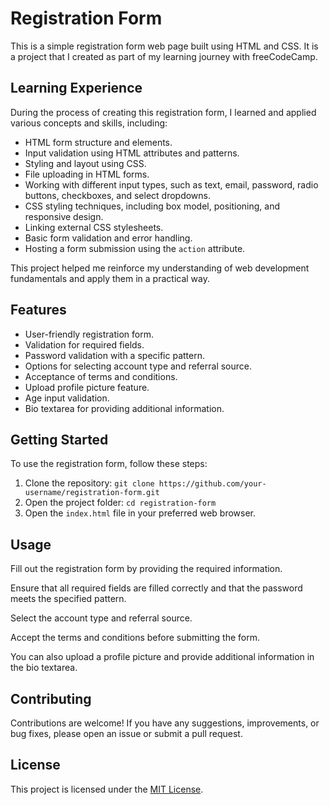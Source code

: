 # Registration Form

This is a simple registration form web page built using HTML and CSS. It is a project that I created as part of my learning journey with freeCodeCamp.

## Learning Experience

During the process of creating this registration form, I learned and applied various concepts and skills, including:

- HTML form structure and elements.
- Input validation using HTML attributes and patterns.
- Styling and layout using CSS.
- File uploading in HTML forms.
- Working with different input types, such as text, email, password, radio buttons, checkboxes, and select dropdowns.
- CSS styling techniques, including box model, positioning, and responsive design.
- Linking external CSS stylesheets.
- Basic form validation and error handling.
- Hosting a form submission using the `action` attribute.

This project helped me reinforce my understanding of web development fundamentals and apply them in a practical way.


## Features

- User-friendly registration form.
- Validation for required fields.
- Password validation with a specific pattern.
- Options for selecting account type and referral source.
- Acceptance of terms and conditions.
- Upload profile picture feature.
- Age input validation.
- Bio textarea for providing additional information.

## Getting Started

To use the registration form, follow these steps:

1. Clone the repository: `git clone https://github.com/your-username/registration-form.git`
2. Open the project folder: `cd registration-form`
3. Open the `index.html` file in your preferred web browser.

## Usage

Fill out the registration form by providing the required information.

Ensure that all required fields are filled correctly and that the password meets the specified pattern. 

Select the account type and referral source.

Accept the terms and conditions before submitting the form. 

You can also upload a profile picture and provide additional information in the bio textarea.

## Contributing

Contributions are welcome! If you have any suggestions, improvements, or bug fixes, please open an issue or submit a pull request.

## License

This project is licensed under the [MIT License](LICENSE).


